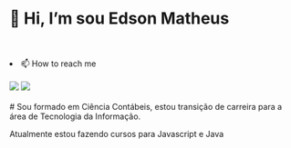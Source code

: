 <h1>👋 Hi, I’m sou Edson Matheus</h1> <br>
 
 
 <br>
 
<div>
  <li>📫 How to reach me </li><br>
  <a href="https://www.instagram.com/edsonmatheus94/" target="_blank"><img loading="lazy" src="https://img.shields.io/badge/-Instagram-%23E4405F?style=for-the-badge&logo=instagram&logoColor=white" target="_blank"></a>
  <a href="https://www.linkedin.com/in/edson-matheus-souto-da-costa-4b986673/" target="_blank"><img loading="lazy" src="https://img.shields.io/badge/-LinkedIn-%230077B5?style=for-the-badge&logo=linkedin&logoColor=white" target="_blank"></a>
</div>
<br>
# Sou formado em Ciência Contábeis, estou transição de carreira para  a área de Tecnologia da Informação.
<p>Atualmente estou fazendo cursos para Javascript e Java</p>



<!---
edsonmatheus-sc/edsonmatheus-sc is a ✨ special ✨ repository because its `README.md` (this file) appears on your GitHub profile.
You can click the Preview link to take a look at your changes.
--->
